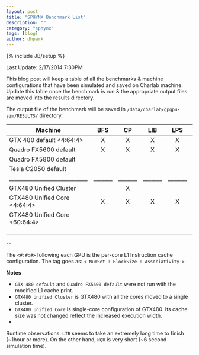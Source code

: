 ```yaml
---
layout: post
title: "SPHYNX Benchmark List"
description: ""
category: "sphynx"
tags: [blog]
author: dhpark
---
```

{% include JB/setup %}

Last Update: 2/17/2014 7:30PM


This blog post will keep a table of all the benchmarks & machine configurations that have been simulated and saved on Charlab machine. Update this table once the benchmark is run & the appropriate output files are moved into the results directory.


The output file of the benchmark will be saved in `/data/charlab/gpgpu-sim/RESULTS/` directory.



| Machine                       |  BFS  |   CP  |  LIB  |  LPS  |   NN  |  NQU  |  RAY  |  STO  |
| ----------------------------- | :---: | :---: | :---: | :---: | :---: | :---: | :---: | :---: |
| GTX 480 default <4:64:4>      |  X    |   X   |   X   |   X   |   X   |   X   |   X   |   X   |
| Quadro FX5600 default         |  X    |   X   |   X   |   X   | Error |   X   |   X   |   X   |
| Quadro FX5800 default         |       |       |       |       |       |       |       |       |
| Tesla C2050 default           |       |       |       |       |       |       |       |       |
| _____________________________ |_______|_______|_______|_______|_______|_______|_______|_______|
| GTX480 Unified Cluster        |       |   X   |       |       |       |       |       |       |
| GTX480 Unified Core <4:64:4>  |   X   |   X   |   X   |   X   | Error |   X   |   X   |   X   |
| GTX480 Unified Core <60:64:4> |       |       |       |       |       |       |       |       |
|                               |       |       |       |       |       |       |       |       |
|                               |       |       |       |       |       |       |       |       |
|                               |       |       |       |       |       |       |       |       |

--

The `<#:#:#>` following each GPU is the per-core L1 Instruction cache configuration. The tag goes as: `< NumSet : BlockSize : Associativity > `
 
 
__Notes__
*  `GTX 480 default` and `Quadro FX5600 default` were not run with the modified L1 cache print.  
*  `GTX480 Unified Cluster` is GTX480 with all the cores moved to a single cluster.  
*  `GTX480 Unified Core` is single-core configuration of GTX480. Its cache size was not changed reflect the increased execution width.  
*  
 

Runtime observations: `LIB` seems to take an extremely long time to finish (~1hour or more). On the other hand, `NQU` is very short (~6 second simulation time). 










